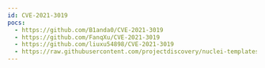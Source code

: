 ```yaml
---
id: CVE-2021-3019
pocs:
  - https://github.com/B1anda0/CVE-2021-3019
  - https://github.com/FanqXu/CVE-2021-3019
  - https://github.com/liuxu54898/CVE-2021-3019
  - https://raw.githubusercontent.com/projectdiscovery/nuclei-templates/master/cves/2021/CVE-2021-3019.yaml
---
```

